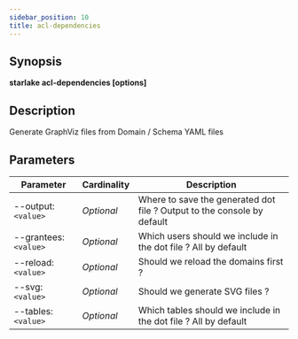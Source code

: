 ```yaml
---
sidebar_position: 10
title: acl-dependencies
---
```



## Synopsis

**starlake acl-dependencies [options]**

## Description
Generate GraphViz files from Domain / Schema YAML files

## Parameters

Parameter|Cardinality|Description
---|---|---
--output:`<value>`|*Optional*|Where to save the generated dot file ? Output to the console by default
--grantees:`<value>`|*Optional*|Which users should we include in the dot file ? All by default
--reload:`<value>`|*Optional*|Should we reload the domains first ?
--svg:`<value>`|*Optional*|Should we generate SVG files ?
--tables:`<value>`|*Optional*|Which tables should we include in the dot file ? All by default


